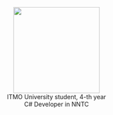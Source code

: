 <div align="center">
	<img src="[https://media3.giphy.com/media/wcjtdRkYDK0sU/giphy.gif?cid=ecf05e47tsm1rtay5g4jlf5s19cgo6vv5lrj62us77e62pw2&ep=v1_gifs_search&rid=giphy.gif&ct=g](https://usagif.com/wp-content/uploads/2021/4fh5wi/troll-face-26.gif)" width="200" height="200">
</div>

<div align="center">
  <div>ITMO University student, 4-th year </div>
	<div>C# Developer in NNTC</div>
</div>

